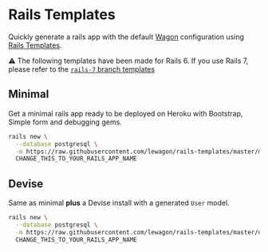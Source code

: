 # Rails Templates

Quickly generate a rails app with the default [Wagon](https://www.lewagon.com) configuration
using [Rails Templates](http://guides.rubyonrails.org/rails_application_templates.html).

⚠️ The following templates have been made for Rails 6. If you use Rails 7, please refer to the [`rails-7` branch templates](https://github.com/lewagon/rails-templates/tree/rails-7)

## Minimal

Get a minimal rails app ready to be deployed on Heroku with Bootstrap, Simple form and debugging gems.

```bash
rails new \
  --database postgresql \
  -m https://raw.githubusercontent.com/lewagon/rails-templates/master/minimal.rb \
  CHANGE_THIS_TO_YOUR_RAILS_APP_NAME
```

## Devise

Same as minimal **plus** a Devise install with a generated `User` model.

```bash
rails new \
  --database postgresql \
  -m https://raw.githubusercontent.com/lewagon/rails-templates/master/devise.rb \
  CHANGE_THIS_TO_YOUR_RAILS_APP_NAME
```
